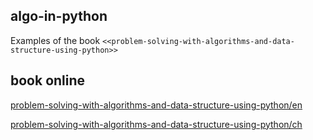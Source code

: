 
## algo-in-python

Examples of the book `<<problem-solving-with-algorithms-and-data-structure-using-python>>`

## book online 

[problem-solving-with-algorithms-and-data-structure-using-python/en](http://interactivepython.org/runestone/static/pythonds/index.html#)

[problem-solving-with-algorithms-and-data-structure-using-python/ch](https://github.com/facert/python-data-structure-cn)